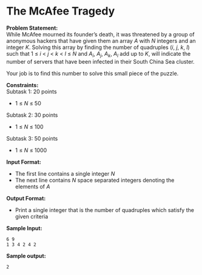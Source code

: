 # The McAfee Tragedy

**Problem Statement:** <br>
While McAfee mourned its founder’s death, it was threatened by a group of anonymous hackers that have given them an array _A_ with _N_ integers and an integer _K_. Solving this array by finding the number of quadruples (_i_, _j_, _k_, _l_) such that 1 &le; _i_ < _j_ < _k_ < _l_ &le; _N_ and _A<sub>i</sub>_, _A<sub>j</sub>_, _A<sub>k</sub>_, _A<sub>l</sub>_ add up to _K_, will indicate the number of servers that have been infected in their South China Sea cluster.

Your job is to find this number to solve this small piece of the puzzle.

**Constraints:** <br>
Subtask 1: 20 points
 - 1 &le; _N_ &le; 50

Subtask 2: 30 points
 - 1 &le; _N_ &le; 100

Subtask 3: 50 points
 - 1 &le; _N_ &le; 1000

**Input Format:** <br>
 - The first line contains a single integer _N_
 - The next line contains _N_ space separated integers denoting the elements of _A_

**Output Format:** <br>
 - Print a single integer that is the number of quadruples which satisfy the given criteria

**Sample Input:** <br>
```
6 9
1 3 4 2 4 2
```

**Sample output:** <br>
```
2
```